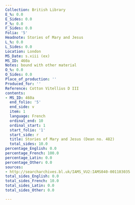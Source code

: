 ```yaml
---
Collection: British Library
E_%: 0.0
E_Sides: 0.0
F_%: 0.0
F_Sides: 0.0
Folia: '5'
Headnote: Stories of Mary and Jesus
L_%: 0.0
L_Sides: 0.0
Location: London
MS_Date: s.xiii (ex)
MS_ID: 460a
Notes: bound with other material
O_%: 0.0
O_Sides: 0.0
Place_of_production: ''
Produced_for: ''
Reference: Cotton Vitellius D III
contents:
- MS_ID: 460a
  end_folio: '5'
  end_side: v
  item: 1
  language: French
  ordinal_end: 10
  ordinal_start: 1
  start_folio: '1'
  start_side: r
  title: Stories of Mary and Jesus (Dean no. 482)
  total_sides: 10.0
percentage_English: 0.0
percentage_French: 100.0
percentage_Latin: 0.0
percentage_Other: 0.0
sources:
- http://searcharchives.bl.uk/IAMS_VU2:IAMS040-001103035
total_sides_English: 0.0
total_sides_French: 10.0
total_sides_Latin: 0.0
total_sides_Other: 0.0

---
```

